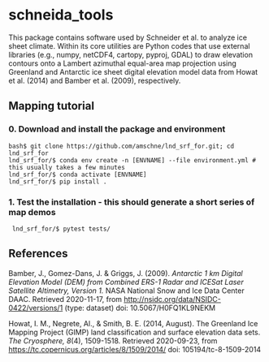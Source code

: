 # schneida_tools

This package contains software used by Schneider et al. to analyze ice sheet 
climate. Within its core utilities are Python codes that use external libraries
(e.g., numpy, netCDF4, cartopy, pyproj, GDAL) to draw elevation
contours onto a Lambert azimuthal equal-area map projection using Greenland
and Antarctic ice sheet digital elevation model data from Howat et al. (2014)
and Bamber et al. (2009), respectively.

## Mapping tutorial

### 0. Download and install the package and environment
	bash$ git clone https://github.com/amschne/lnd_srf_for.git; cd lnd_srf_for
	lnd_srf_for/$ conda env create -n [ENVNAME] --file environment.yml # this usually takes a few minutes
	lnd_srf_for/$ conda activate [ENVNAME]
	lnd_srf_for/$ pip install .

### 1. Test the installation - this should generate a short series of map demos
	 lnd_srf_for/$ pytest tests/

## References

Bamber, J., Gomez-Dans, J. & Griggs, J. (2009). _Antarctic 1 km Digital Elevation Model (DEM) from Combined ERS-1 Radar and ICESat Laser Satellite Altimetry, Version 1._ NASA National Snow and Ice Data Center DAAC. Retrieved 2020-11-17, from http://nsidc.org/data/NSIDC-0422/versions/1 (type: dataset) doi: 10.5067/H0FQ1KL9NEKM

Howat, I. M., Negrete, Al., & Smith, B. E. (2014, August). The Greenland Ice Mapping Project (GIMP) land classification and surface elevation data sets. _The Cryosphere, 8_(4), 1509-1518. Retrieved 2020-09-23, from https://tc.copernicus.org/articles/8/1509/2014/ doi: 105194/tc-8-1509-2014
